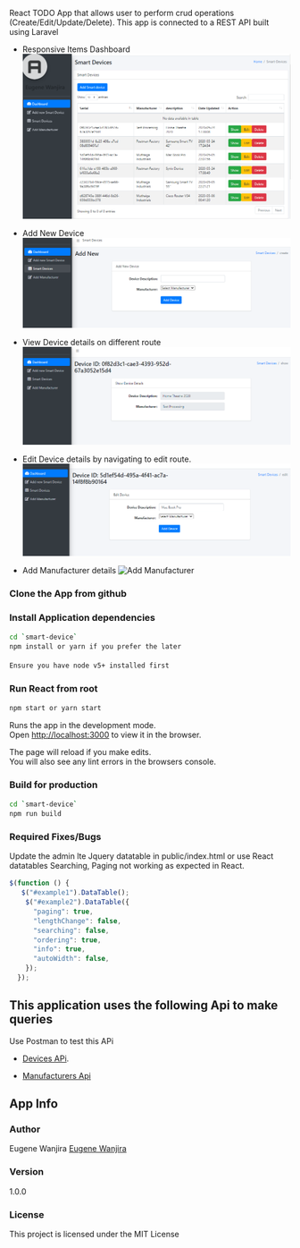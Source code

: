 React TODO App that allows user to perform crud operations (Create/Edit/Update/Delete). This app is connected to a REST API built using Laravel

- Responsive Items Dashboard
![Dashboard](https://github.com/ujingene/Device-Manufacturing-TODO-app/blob/master/images/devices.PNG)

- Add New Device
![Create Device](https://github.com/ujingene/Device-Manufacturing-TODO-app/blob/master/images/createDevice.PNG)

- View Device details on different route
![View Device](https://github.com/ujingene/Device-Manufacturing-TODO-app/blob/master/images/viewDevice.PNG)

- Edit Device details by navigating to edit route.
![Edit Device](https://github.com/ujingene/Device-Manufacturing-TODO-app/blob/master/images/editDevice.PNG)

- Add Manufacturer details 
![Add Manufacturer](https://github.com/ujingene/Device-Manufacturing-TODO-app.git/blob/master/images/Manufacturer.PNG)

### Clone the App from github

### Install Application dependencies

```bash
cd `smart-device`
npm install or yarn if you prefer the later

Ensure you have node v5+ installed first
```

### Run React from root

```bash
npm start or yarn start
```
Runs the app in the development mode.<br />
Open [http://localhost:3000](http://localhost:3000) to view it in the browser.

The page will reload if you make edits.<br />
You will also see any lint errors in the browsers console.

### Build for production

```bash
cd `smart-device`
npm run build
```

### Required Fixes/Bugs
Update the admin lte Jquery datatable in public/index.html or use React datatables
Searching,  Paging not working as expected in React.
```js
$(function () {
   $("#example1").DataTable();
    $("#example2").DataTable({
      "paging": true,
      "lengthChange": false,
      "searching": false,
      "ordering": true,
      "info": true,
      "autoWidth": false,
    });
  });
```

## This application uses the following Api to make queries

Use Postman to test this APi
- [Devices APi](https://stark-beyond-32222.herokuapp.com/api/smart-device).

- [Manufacturers Api](https://stark-beyond-32222.herokuapp.com/api/Manufacturer)


## App Info

### Author

Eugene Wanjira
[Eugene Wanjira](http://www.github.com/ujingene)

### Version

1.0.0

### License

This project is licensed under the MIT License
